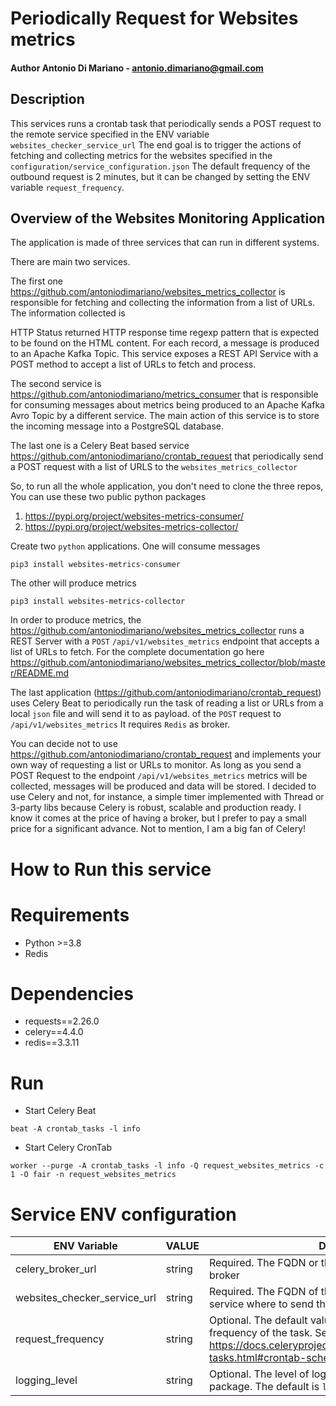 # Periodically Request for Websites metrics

#### Author Antonio Di Mariano - antonio.dimariano@gmail.com

## Description

This services runs a crontab task that periodically sends a POST request to the remote service specified in the ENV
variable
`websites_checker_service_url`
The end goal is to trigger the actions of fetching and collecting metrics for the websites specified in
the `configuration/service_configuration.json`
The default frequency of the outbound request is 2 minutes, but it can be changed by setting the ENV
variable `request_frequency`.

## Overview of the Websites Monitoring Application

The application is made of three services that can run in different systems.

There are main two services. 

The first one https://github.com/antoniodimariano/websites_metrics_collector is responsible for fetching and collecting the information from a list of URLs. The information collected is

HTTP Status returned HTTP response time regexp pattern that is expected to be found on the HTML content.
For each record, a message is produced to an Apache Kafka Topic. This service exposes a REST API Service with a POST method to accept a list of URLs to fetch and process.

The second service is https://github.com/antoniodimariano/metrics_consumer that is responsible for consuming messages about metrics being produced to an Apache Kafka Avro Topic by a different service. The main action of this service is to store the incoming message into a PostgreSQL database.

The last one is a Celery Beat based service https://github.com/antoniodimariano/crontab_request that periodically send a POST request with a list of URLS to the `websites_metrics_collector`

So, to run all the whole application,  you don't need to clone the three repos,  You can use these two public python packages

1. https://pypi.org/project/websites-metrics-consumer/ 
2. https://pypi.org/project/websites-metrics-collector/

Create two `python` applications. One will consume messages 

`pip3 install websites-metrics-consumer`

The other will produce metrics 

`pip3 install websites-metrics-collector`

In order to produce metrics, the https://github.com/antoniodimariano/websites_metrics_collector runs a REST Server with a `POST` `/api/v1/websites_metrics` endpoint that accepts a list of URLs to fetch. 
For the complete documentation go here https://github.com/antoniodimariano/websites_metrics_collector/blob/master/README.md

The last application (https://github.com/antoniodimariano/crontab_request) uses Celery Beat to periodically run the task of reading a list or URLs from a local `json` file and will send it to as payload.
of the `POST` request to `/api/v1/websites_metrics`
It requires `Redis` as broker.

You can decide not to use https://github.com/antoniodimariano/crontab_request and implements your own way of requesting a list or URLs to monitor. 
As long as you send a POST Request to the endpoint `/api/v1/websites_metrics` metrics will be collected, messages will be produced and data will be stored. 
I decided to use Celery and not, for instance, a simple timer implemented with Thread or 3-party libs because Celery is robust, scalable and production ready.
I know it comes at the price of having a broker, but I prefer to pay a small price for a significant advance. Not to mention, I am a big fan of Celery!


# How to Run this service


# Requirements

* Python >=3.8
* Redis 

# Dependencies

* requests==2.26.0
* celery==4.4.0
* redis==3.3.11

# Run

* Start Celery Beat

`beat -A crontab_tasks -l info`

* Start Celery CronTab

`worker --purge -A crontab_tasks -l info -Q request_websites_metrics -c 1 -O fair -n request_websites_metrics`

# Service ENV configuration

| ENV Variable  | VALUE | DESCRIPTION                                                                       |
|---------------|------|------------------------------------------------------------------------------------|
| celery_broker_url   | string    | Required. The FQDN or the Redis server to be used as broker |
| websites_checker_service_url    | string   | Required. The FQDN of the `websites_metrics_collector` service where to send the requests.|
| request_frequency    | string   | Optional. The default value is `*/2` 2 minutes. It express the frequency of the task. See here https://docs.celeryproject.org/en/stable/userguide/periodic-tasks.html#crontab-schedules|
| logging_level    | string   | Optional. The level of logging to use fo the built-in `logging` package. The default is `logging.INFO`|
